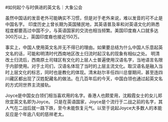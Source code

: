 #﻿如何起个与时俱进的英文名｜大象公会

虽然中国话的发音老外可能确实不习惯，但是对于老外来说，难以发音的可不止是中国名字。 印度历史上曾长期为英国殖民地，其英语普及率和对英语文化的熟悉程度都要高过中国不少，与英语国家的交流也相当频繁。美国印度裔人口就多达300万以上，英国印度裔也接近150万。

事实上，中国人使用英文名并无不得已的理由。如果要总结为什么中国人乐意起英文名的话，可能和明清时代西南地区改土归流时起汉名的现象有相似之处。 明清改土归流后，西南原土司辖区有文化的上层人士普遍使用汉语名字，当地语言名限于内部使用。对于土司们，汉语名体现了当时的上层主流文化。取汉语名是融入当时上层文化的标志，同时也是教化的体现。清末赵尔丰任四川总督期间，甚至连四川藏区都出现了汉姓配藏名的做法。在几百年后的今天，中国白领也通过起英文名的方式同世界主流接轨。

Joyce是中国女白领们相当喜欢用的名字。香港人也颇爱用，沈殿霞女士的女儿郑欣宜英文名即为Joyce。 只是在英语国家，Joyce是个流行于二战之前的名字，其人气在二战后就一路下跌，至今未能恢复元气。以至于说起Joyce大多数人的本能反应是个年逾八旬的慈祥老太。

